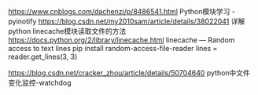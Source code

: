 https://www.cnblogs.com/dachenzi/p/8486541.html Python模块学习 - pyinotify
https://blog.csdn.net/my2010sam/article/details/38022041 详解python linecache模块读取文件的方法
https://docs.python.org/2/library/linecache.html linecache — Random access to text lines
pip install random-access-file-reader
lines = reader.get_lines(3, 3)


https://blog.csdn.net/cracker_zhou/article/details/50704640 python中文件变化监控-watchdog